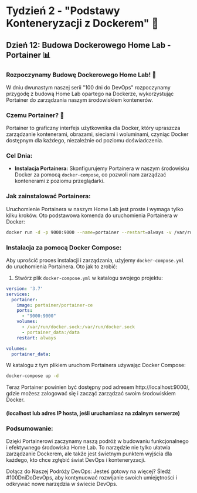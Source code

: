 # Tydzień 2 - "Podstawy Konteneryzacji z Dockerem" 🚀

## Dzień 12: Budowa Dockerowego Home Lab - Portainer 📊

### Rozpoczynamy Budowę Dockerowego Home Lab! 🚀

W dniu dwunastym naszej serii "100 dni do DevOps" rozpoczynamy przygodę z budową Home Lab opartego na Dockerze, wykorzystując Portainer do zarządzania naszym środowiskiem kontenerów.

### Czemu Portainer? 🤔

Portainer to graficzny interfejs użytkownika dla Docker, który upraszcza zarządzanie kontenerami, obrazami, sieciami i woluminami, czyniąc Docker dostępnym dla każdego, niezależnie od poziomu doświadczenia.

### Cel Dnia:

- **Instalacja Portainera:** Skonfigurujemy Portainera w naszym środowisku Docker za pomocą `docker-compose`, co pozwoli nam zarządzać kontenerami z poziomu przeglądarki.

### Jak zainstalować Portainera:

Uruchomienie Portainera w naszym Home Lab jest proste i wymaga tylko kilku kroków. Oto podstawowa komenda do uruchomienia Portainera w Docker:

```bash
docker run -d -p 9000:9000 --name=portainer --restart=always -v /var/run/docker.sock:/var/run/docker.sock -v portainer_data:/data portainer/portainer-ce
```
### Instalacja za pomocą Docker Compose:

Aby uprościć proces instalacji i zarządzania, użyjemy `docker-compose.yml` do uruchomienia Portainera. Oto jak to zrobić:

1. Stwórz plik `docker-compose.yml` w katalogu swojego projektu:

```yaml
version: '3.7'
services:
  portainer:
    image: portainer/portainer-ce
    ports:
      - "9000:9000"
    volumes:
      - /var/run/docker.sock:/var/run/docker.sock
      - portainer_data:/data
    restart: always

volumes:
  portainer_data:
```
W katalogu z tym plikiem uruchom Portainera używając Docker Compose:
```bash
docker-compose up -d
```
Teraz Portainer powinien być dostępny pod adresem http://localhost:9000/, gdzie możesz zalogować się i zacząć zarządzać swoim środowiskiem Docker. 
#### (localhost lub adres IP hosta, jeśli uruchamiasz na zdalnym serwerze)

### Podsumowanie:
Dzięki Portainerowi zaczynamy naszą podróż w budowaniu funkcjonalnego i efektywnego środowiska Home Lab. To narzędzie nie tylko ułatwia zarządzanie Dockerem, ale także jest świetnym punktem wyjścia dla każdego, kto chce zgłębić świat DevOps i konteneryzacji.

Dołącz do Naszej Podróży DevOps:
Jesteś gotowy na więcej? Śledź #100DniDoDevOps, aby kontynuować rozwijanie swoich umiejętności i odkrywać nowe narzędzia w świecie DevOps.